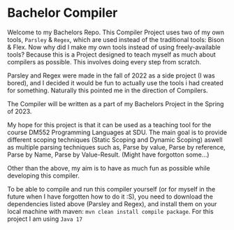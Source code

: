 # Bachelor Compiler

Welcome to my Bachelors Repo.
This Compiler Project uses two of my own tools, `Parsley` & `Regex`, which are used instead of the traditional tools: Bison & Flex.
Now why did I make my own tools instead of using freely-available tools?
Because this is a Project designed to teach myself as much about compilers as possible. This involves doing every step from scratch.

Parsley and Regex were made in the fall of 2022 as a side project (I was bored), and I decided it would be fun to actually use the tools i had created for something.
Naturally this pointed me in the direction of Compilers.

The Compiler will be written as a part of my Bachelors Project in the Spring of 2023.

My hope for this project is that it can be used as a teaching tool for the course DM552 Programming Languages at SDU.
The main goal is to provide different scoping techniques (Static Scoping and Dynamic Scoping) aswell as multiple parsing techniques such as, Parse by value, Parse by reference, Parse by Name, Parse by Value-Result. (Might have forgotton some...)

Other than the above, my aim is to have as much fun as possible while developing this compiler.

To be able to compile and run this compiler yourself (or for myself in the future when I have forgotten how to do it :S), you need to download the dependencies listed above (Parsley and Regex), and install them on your local machine with maven: `mvn clean install compile package`. 
For this project I am using `Java 17`
